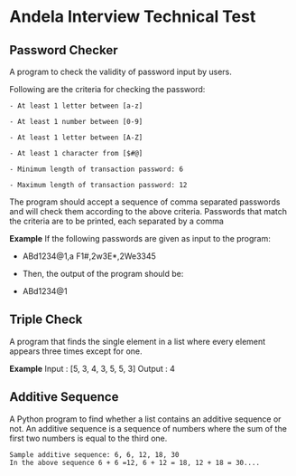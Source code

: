 # Andela Interview Technical Test

## Password Checker

A program to check the validity of password input by users.

Following are the criteria for checking the password:

    - At least 1 letter between [a-z]

    - At least 1 number between [0-9]

    - At least 1 letter between [A-Z]

    - At least 1 character from [$#@]

    - Minimum length of transaction password: 6

    - Maximum length of transaction password: 12

The program should accept a sequence of comma separated passwords and will check them according to the above criteria. Passwords that match the criteria are to be printed, each separated by a comma

**Example**
If the following passwords are given as input to the program:

- ABd1234@1,a F1#,2w3E*,2We3345

- Then, the output of the program should be:

- ABd1234@1

## Triple Check

A program that finds the single element in a list where every element  appears three times except for one.

**Example**
    Input : [5, 3, 4, 3, 5, 5, 3]
    Output : 4

## Additive Sequence

A Python program to find whether a list contains an additive sequence or not.
An additive sequence is a sequence of numbers where the sum of the first two numbers is equal to the third one.

>
    Sample additive sequence: 6, 6, 12, 18, 30
    In the above sequence 6 + 6 =12, 6 + 12 = 18, 12 + 18 = 30....
